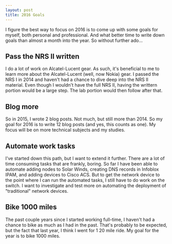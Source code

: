 ```yaml
---
layout: post
title: 2016 Goals 
---
```


I figure the best way to focus on 2016 is to come up with some goals for myself,
both personal and professional. And what better time to write down goals than
almost a month into the year. So without further ado...

Pass the NRS II written
-----------------------
I do a lot of work on Alcatel-Lucent gear. As such, it's beneficial to me to
learn more about the Alcatel-Lucent (well, now Nokia) gear. I passed the NRS I
in 2014 and haven't had a chance to dive deep into the NRS II material. Even
though I wouldn't have the full NRS II, having the writtern portion would be a
large step. The lab portion would then follow after that.

Blog more
---------
So in 2015, I wrote 2 blog posts. Not much, but still more than 2014. So my goal
for 2016 is to write 12 blog posts (and yes, this counts as one). My focus will
be on more technical subjects and my studies.

Automate work tasks
-------------------
I've started down this path, but I want to extend it further. There are a lot of
time consuming tasks that are frankly, boring. So far I have been able to
automate adding nodes to Solar Winds, creating DNS records in Infoblox IPAM, and
adding devices to Cisco ACS. But to get the network device to the point where I
can run the automated tasks, I still have to do work on the switch. I want to
investigate and test more on automating the deployment of "traditional" network
devices.

Bike 1000 miles
---------------
The past couple years since I started working full-time, I haven't had a chance
to bike as much as I had in the past. That's probably to be expected, but the
fact that last year, I think I went for 1 20 mile ride. My goal for the year is
to bike 1000 miles.

